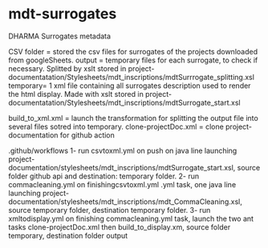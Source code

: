 # mdt-surrogates
DHARMA Surrogates metadata

CSV folder = stored the csv files for surrogates of the projects downloaded from googleSheets. 
output = temporary files for each surrogate, to check if necessary. Splitted by xslt stored in project-documentatation/Stylesheets/mdt_inscriptions/mdtSurrrogate_splitting.xsl
temporary=  1 xml file containing all surrogates description used to render the html display. Made with xslt stored in project-documentatation/Stylesheets/mdt_inscriptions/mdtSurrogate_start.xsl

build_to_xml.xml = launch the transformation for splitting the output file into several files sotred into temporary.
clone-projectDoc.xml = clone project-documentation for github action

.github/workflows
1- run csvtoxml.yml on push on java line launching project-documentation/stylesheets/mdt_inscriptions/mdtSurrogate_start.xsl, source folder github api and destination: temporary folder. 
2- run commacleaning.yml on finishingcsvtoxml.yml .yml task, one java line launching project-documentation/stylesheets/mdt_inscriptions/mdt_CommaCleaning.xsl, source temporary folder, destination temporary folder. 
3- run xmltodisplay.yml on finishing commacleaning.yml task,  launch the two ant tasks clone-projectDoc.xml then build_to_display.xm, source folder temporary, destination folder output

